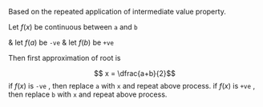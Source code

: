 Based on the repeated application of intermediate value property.

Let $f(x)$ be continuous between `a` and `b` 

& let $f(a)$ be `-ve`
& let $f(b)$ be `+ve`

Then first approximation of root is 

$$ x = \dfrac{a+b}{2}$$
if $f(x)$ is `-ve` , then replace `a` with `x` and repeat above process.
if $f(x)$ is `+ve` , then replace `b` with `x` and repeat above process.

